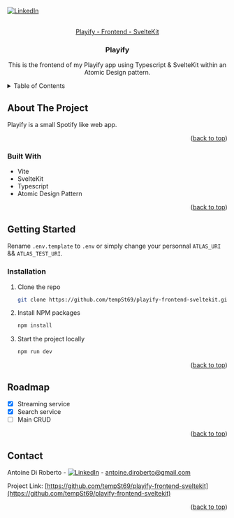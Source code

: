 <a name="readme-top"></a>

<!-- PROJECT SHIELDS -->
<!--
*** I'm using markdown "reference style" links for readability.
*** Reference links are enclosed in brackets [ ] instead of parentheses ( ).
*** See the bottom of this document for the declaration of the reference variables
*** for contributors-url, forks-url, etc. This is an optional, concise syntax you may use.
*** https://www.markdownguide.org/basic-syntax/#reference-style-links
-->

[![LinkedIn][linkedin-shield]][linkedin-url]

<!-- PROJECT LOGO -->
<br />
<div align="center">
  <a href="https://github.com/tempSt69/playify-frontend-sveltekit">Playify - Frontend - SvelteKit</a>

<h3 align="center">Playify</h3>

  <p>
    This is the frontend of my Playify app using Typescript & SvelteKit within an Atomic Design pattern.
    <br />
    <!-- <a href="https://github.com/github_username/repo_name"><strong>Explore the docs »</strong></a>
    <br />
    <br />
    <a href="https://github.com/github_username/repo_name">View Demo</a>
    ·
    <a href="https://github.com/github_username/repo_name/issues">Report Bug</a>
    ·
    <a href="https://github.com/github_username/repo_name/issues">Request Feature</a> -->
  </p>
</div>

<!-- TABLE OF CONTENTS -->
<details>
  <summary>Table of Contents</summary>
  <ol>
    <li>
      <a href="#about-the-project">About The Project</a>
      <ul>
        <li><a href="#built-with">Built With</a></li>
      </ul>
    </li>
    <li>
      <a href="#getting-started">Getting Started</a>
      <ul>
        <li><a href="#prerequisites">Prerequisites</a></li>
        <li><a href="#installation">Installation</a></li>
      </ul>
    </li>
    <li><a href="#usage">Usage</a></li>
    <li><a href="#roadmap">Roadmap</a></li>    
    <li><a href="#contact">Contact</a></li>
  </ol>
</details>

<!-- ABOUT THE PROJECT -->

## About The Project

Playify is a small Spotify like web app.

<p align="right">(<a href="#readme-top">back to top</a>)</p>

### Built With

<ul>
    <li>Vite</li>
    <li>SvelteKit</li>
    <li>Typescript</li>
    <li>Atomic Design Pattern</li>
</ul>

<p align="right">(<a href="#readme-top">back to top</a>)</p>

<!-- GETTING STARTED -->

## Getting Started

Rename `.env.template` to `.env` or simply change your personnal `ATLAS_URI` && `ATLAS_TEST_URI`.

### Installation

1. Clone the repo
   ```sh
   git clone https://github.com/tempSt69/playify-frontend-sveltekit.git
   ```
2. Install NPM packages
   ```sh
   npm install
   ```
3. Start the project locally
   ```sh
   npm run dev
   ```
   <p align="right">(<a href="#readme-top">back to top</a>)</p>

<!-- USAGE EXAMPLES -->
<!--
## Usage

Use this space to show useful examples of how a project can be used. Additional screenshots, code examples and demos work well in this space. You may also link to more resources.

_For more examples, please refer to the [Documentation](https://example.com)_

<p align="right">(<a href="#readme-top">back to top</a>)</p> -->

<!-- ROADMAP -->

## Roadmap

- [x] Streaming service
- [x] Search service
- [ ] Main CRUD

<p align="right">(<a href="#readme-top">back to top</a>)</p>

<!-- CONTACT -->

## Contact

Antoine Di Roberto - [![LinkedIn][linkedin-shield]][linkedin-url] - antoine.diroberto@gmail.com

Project Link: [https://github.com/tempSt69/playify-frontend-sveltekit](https://github.com/tempSt69/playify-frontend-sveltekit)

<p align="right">(<a href="#readme-top">back to top</a>)</p>

[linkedin-shield]: https://img.shields.io/badge/-LinkedIn-black.svg?style=for-the-badge&logo=linkedin&colorB=555
[linkedin-url]: https://www.linkedin.com/in/antoine-di-roberto-8aa93768/
